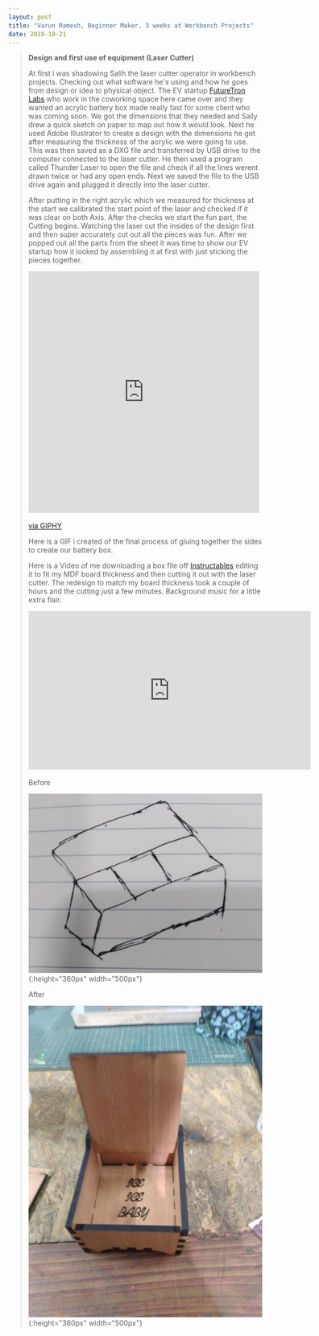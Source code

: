 ```yaml
---
layout: post
title: "Varun Ramesh, Beginner Maker, 3 weeks at Workbench Projects"
date: 2019-10-21
---
```

>
>**Design and first use of equipment (Laser Cutter)**
>
>At first i was shadowing Salih the laser cutter operator in workbench projects. Checking out what software he's using and how he goes from design or idea to physical object. The EV startup [FutureTron Labs](https://futuretronlabs.in/) who work in the coworking space here came over and they wanted an acrylic battery box made really fast for some client who  was coming soon. We got the dimensions that they needed and Sally drew a quick sketch on paper to map out how it would look. Next he used Adobe Illustrator to create a design with the dimensions he got after measuring the thickness of the acrylic we were going to use. This was then saved as a DXG file and transferred by USB drive to the computer connected to the laser cutter. He then used a program called Thunder Laser to open the file and check if all the lines werent drawn twice or had any open ends. Next we saved the file to the USB drive again and plugged it directly into the laser cutter. 
>
>After putting in the right acrylic which we measured for thickness at the start we calibrated the start point of the laser and checked if it was clear on both Axis. After the checks we start the fun part, the Cutting begins. Watching the laser cut the insides of the design first and then super accurately cut out all the pieces was fun. After we popped out all the parts from the sheet it was time to show our EV startup how it looked by assembling it at first with just sticking the pieces together. 
>
><iframe src="https://giphy.com/embed/cO2NUE0yOpAEHs4QG3" width="458" height="480" frameBorder="0" class="giphy-embed" allowFullScreen></iframe><p><a href="https://giphy.com/gifs/cO2NUE0yOpAEHs4QG3">via GIPHY</a></p>
>
>Here is a GIF i created of the final process of gluing together the sides to create our battery box.
>
>Here is a Video of me downloading a box file off [Instructables](https://www.instructables.com/id/Laser-Cut-Jewelry-Box/)
>editing it to fit my MDF board thickness and then cutting it out with the laser cutter. The redesign to match my board thickness took a couple of hours and the cutting just a few minutes. Background music for a little extra flair.
>
><iframe width="560" height="315" src="https://www.youtube.com/embed/zHN5rGnsAMg" frameborder="0" allow="accelerometer; autoplay; encrypted-media; gyroscope; picture-in-picture" allowfullscreen></iframe>
>
>Before
>
>![](/Images/Week03/BoxSketch.jpg){:height="360px" width="500px"}
>
>After
>
>![](/Images/Week03/FinishedBox.jpg){:height="360px" width="500px"}
>

